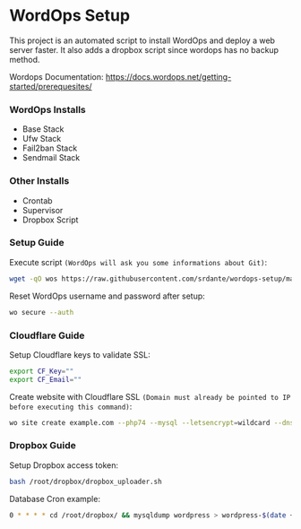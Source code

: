 # WordOps Setup
This project is an automated script to install WordOps and deploy a web server faster. It also adds a dropbox script since wordops has no backup method.

Wordops Documentation: https://docs.wordops.net/getting-started/prerequesites/

### WordOps Installs

 - Base Stack
 - Ufw Stack
 - Fail2ban Stack
 - Sendmail Stack
 
### Other Installs

 - Crontab
 - Supervisor
 - Dropbox Script

### Setup Guide

Execute script `(WordOps will ask you some informations about Git)`:

```sh
wget -qO wos https://raw.githubusercontent.com/srdante/wordops-setup/master/setup.sh && sudo bash wos
```

Reset WordOps username and password after setup:

```sh
wo secure --auth
```

### Cloudflare Guide

Setup Cloudflare keys to validate SSL:

```sh
export CF_Key=""
export CF_Email=""
```

Create website with Cloudflare SSL `(Domain must already be pointed to IP before executing this command)`:

```sh
wo site create example.com --php74 --mysql --letsencrypt=wildcard --dns=dns_cf
```

### Dropbox Guide

Setup Dropbox access token:

```sh
bash /root/dropbox/dropbox_uploader.sh
```

Database Cron example:

```sh
0 * * * * cd /root/dropbox/ && mysqldump wordpress > wordpress-$(date +%Y-%m-%d-%H-00-00).sql && bash dropbox_uploader.sh upload wordpress-$(date +%Y-%m-%d-%H-00-00).sql /wordpress
```
